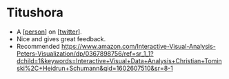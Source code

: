 # Titushora
- A [[person]] on [[twitter]].
- Nice and gives great feedback.
- Recommended https://www.amazon.com/Interactive-Visual-Analysis-Peters-Visualization/dp/0367898756/ref=sr_1_1?dchild=1&keywords=Interactive+Visual+Data+Analysis+Christian+Tominski%2C+Heidrun+Schumann&qid=1602607510&sr=8-1 

[//begin]: # "Autogenerated link references for markdown compatibility"
[person]: person.md "Person"
[twitter]: twitter.md "Twitter"
[//end]: # "Autogenerated link references"